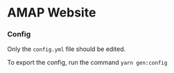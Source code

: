 # AMAP Website

### Config

Only the `config.yml` file should be edited.

To export the config, run the command `yarn gen:config`
